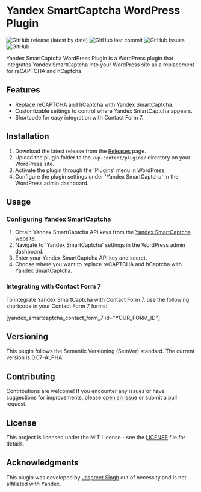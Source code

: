 # Yandex SmartCaptcha WordPress Plugin

![GitHub release (latest by date)](https://img.shields.io/github/v/release/jassifx/yandex-smartcaptcha)
![GitHub last commit](https://img.shields.io/github/last-commit/jassifx/yandex-smartcaptcha)
![GitHub issues](https://img.shields.io/github/issues/jassifx/yandex-smartcaptcha)
![GitHub](https://img.shields.io/github/license/jassifx/yandex-smartcaptcha)

Yandex SmartCaptcha WordPress Plugin is a WordPress plugin that integrates Yandex SmartCaptcha into your WordPress site as a replacement for reCAPTCHA and hCaptcha.

## Features

- Replace reCAPTCHA and hCaptcha with Yandex SmartCaptcha.
- Customizable settings to control where Yandex SmartCaptcha appears.
- Shortcode for easy integration with Contact Form 7.

## Installation

1. Download the latest release from the [Releases](https://github.com/jassifx/yandex-smartcaptcha/tree/main) page.
2. Upload the plugin folder to the `/wp-content/plugins/` directory on your WordPress site.
3. Activate the plugin through the 'Plugins' menu in WordPress.
4. Configure the plugin settings under 'Yandex SmartCaptcha' in the WordPress admin dashboard.

## Usage

### Configuring Yandex SmartCaptcha

1. Obtain Yandex SmartCaptcha API keys from the [Yandex SmartCaptcha website](https://captcha.yandex.net/).
2. Navigate to 'Yandex SmartCaptcha' settings in the WordPress admin dashboard.
3. Enter your Yandex SmartCaptcha API key and secret.
4. Choose where you want to replace reCAPTCHA and hCaptcha with Yandex SmartCaptcha.

### Integrating with Contact Form 7

To integrate Yandex SmartCaptcha with Contact Form 7, use the following shortcode in your Contact Form 7 forms:


[yandex_smartcaptcha_contact_form_7 id="YOUR_FORM_ID"]


## Versioning

This plugin follows the Semantic Versioning (SemVer) standard. The current version is 0.07-ALPHA.

## Contributing

Contributions are welcome! If you encounter any issues or have suggestions for improvements, please [open an issue](https://github.com/jassifx/yandex-smartcaptcha/issues) or submit a pull request.

## License

This project is licensed under the MIT License - see the [LICENSE](LICENSE) file for details.

## Acknowledgments

This plugin was developed by [Jaspreet Singh](https://www.jaspreet.net) out of necessity and is not affiliated with Yandex.


